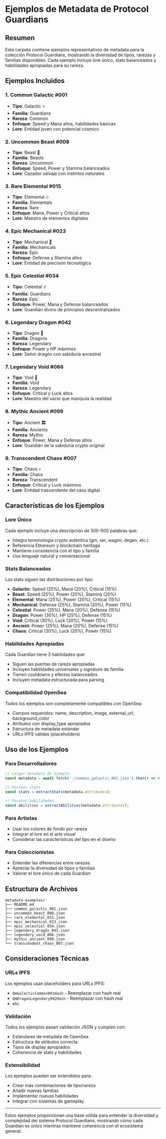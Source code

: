 # Ejemplos de Metadata de Protocol Guardians

## Resumen

Esta carpeta contiene ejemplos representativos de metadata para la colección Protocol Guardians, mostrando la diversidad de tipos, rarezas y familias disponibles. Cada ejemplo incluye lore único, stats balanceados y habilidades apropiadas para su rareza.

## Ejemplos Incluidos

### 1. Common Galactic #001
- **Tipo**: Galactic ⭐
- **Familia**: Guardians
- **Rareza**: Common
- **Enfoque**: Speed y Mana altos, habilidades básicas
- **Lore**: Entidad joven con potencial cósmico

### 2. Uncommon Beast #008
- **Tipo**: Beast 🦁
- **Familia**: Beasts
- **Rareza**: Uncommon
- **Enfoque**: Speed, Power y Stamina balanceados
- **Lore**: Cazador salvaje con instintos naturales

### 3. Rare Elemental #015
- **Tipo**: Elemental 🔥
- **Familia**: Elementals
- **Rareza**: Rare
- **Enfoque**: Mana, Power y Critical altos
- **Lore**: Maestro de elementos digitales

### 4. Epic Mechanical #023
- **Tipo**: Mechanical 🤖
- **Familia**: Mechanicals
- **Rareza**: Epic
- **Enfoque**: Defense y Stamina altos
- **Lore**: Entidad de precisión tecnológica

### 5. Epic Celestial #034
- **Tipo**: Celestial ☄️
- **Familia**: Guardians
- **Rareza**: Epic
- **Enfoque**: Power, Mana y Defense balanceados
- **Lore**: Guardián divino de principios descentralizados

### 6. Legendary Dragon #042
- **Tipo**: Dragon 🐉
- **Familia**: Dragons
- **Rareza**: Legendary
- **Enfoque**: Power y HP máximos
- **Lore**: Señor dragón con sabiduría ancestral

### 7. Legendary Void #066
- **Tipo**: Void 🌌
- **Familia**: Void
- **Rareza**: Legendary
- **Enfoque**: Critical y Luck altos
- **Lore**: Maestro del vacío que manipula la realidad

### 8. Mythic Ancient #099
- **Tipo**: Ancient 🏛️
- **Familia**: Ancients
- **Rareza**: Mythic
- **Enfoque**: Power, Mana y Defense altos
- **Lore**: Guardián de la sabiduría crypto original

### 9. Transcendent Chaos #007
- **Tipo**: Chaos 💀
- **Familia**: Chaos
- **Rareza**: Transcendent
- **Enfoque**: Critical y Luck máximos
- **Lore**: Entidad trascendente del caos digital

## Características de los Ejemplos

### Lore Único
Cada ejemplo incluye una descripción de 300-500 palabras que:
- Integra terminología crypto auténtica (gm, ser, wagmi, degen, etc.)
- Referencia Ethereum y blockchain heritage
- Mantiene consistencia con el tipo y familia
- Usa lenguaje natural y conversacional

### Stats Balanceados
Los stats siguen las distribuciones por tipo:
- **Galactic**: Speed (25%), Mana (20%), Critical (15%)
- **Beast**: Speed (25%), Power (20%), Stamina (20%)
- **Elemental**: Mana (25%), Power (20%), Critical (15%)
- **Mechanical**: Defense (25%), Stamina (20%), Power (15%)
- **Celestial**: Power (25%), Mana (20%), Defense (15%)
- **Dragon**: Power (30%), HP (25%), Defense (15%)
- **Void**: Critical (30%), Luck (20%), Power (15%)
- **Ancient**: Power (25%), Mana (20%), Defense (15%)
- **Chaos**: Critical (30%), Luck (20%), Power (15%)

### Habilidades Apropiadas
Cada Guardian tiene 3 habilidades que:
- Siguen las puertas de rareza apropiadas
- Incluyen habilidades universales y signature de familia
- Tienen cooldowns y efectos balanceados
- Incluyen metadata estructurada para parsing

### Compatibilidad OpenSea
Todos los ejemplos son completamente compatibles con OpenSea:
- Campos requeridos: name, description, image, external_url, background_color
- Atributos con display_type apropiados
- Estructura de metadata estándar
- URLs IPFS válidas (placeholders)

## Uso de los Ejemplos

### Para Desarrolladores
```javascript
// Cargar metadata de ejemplo
const metadata = await fetch('./common_galactic_001.json').then(r => r.json());

// Parsear stats
const stats = extractStats(metadata.attributes);

// Parsear habilidades
const abilities = extractAbilities(metadata.attributes);
```

### Para Artistas
- Usar los colores de fondo por rareza
- Integrar el lore en el arte visual
- Considerar las características del tipo en el diseño

### Para Coleccionistas
- Entender las diferencias entre rarezas
- Apreciar la diversidad de tipos y familias
- Valorar el lore único de cada Guardian

## Estructura de Archivos

```
metadata-examples/
├── README.md
├── common_galactic_001.json
├── uncommon_beast_008.json
├── rare_elemental_015.json
├── epic_mechanical_023.json
├── epic_celestial_034.json
├── legendary_dragon_042.json
├── legendary_void_066.json
├── mythic_ancient_099.json
└── transcendent_chaos_007.json
```

## Consideraciones Técnicas

### URLs IPFS
Los ejemplos usan placeholders para URLs IPFS:
- `QmGalacticCommon001Hash` - Reemplazar con hash real
- `QmDragonLegendary042Hash` - Reemplazar con hash real
- etc.

### Validación
Todos los ejemplos pasan validación JSON y cumplen con:
- Estándares de metadata de OpenSea
- Estructura de atributos correcta
- Tipos de display apropiados
- Coherencia de stats y habilidades

### Extensibilidad
Los ejemplos pueden ser extendidos para:
- Crear más combinaciones de tipo/rareza
- Añadir nuevas familias
- Implementar nuevas habilidades
- Integrar con sistemas de gameplay

---

Estos ejemplos proporcionan una base sólida para entender la diversidad y complejidad del sistema Protocol Guardians, mostrando cómo cada Guardian es único mientras mantiene coherencia con el ecosistema general.
